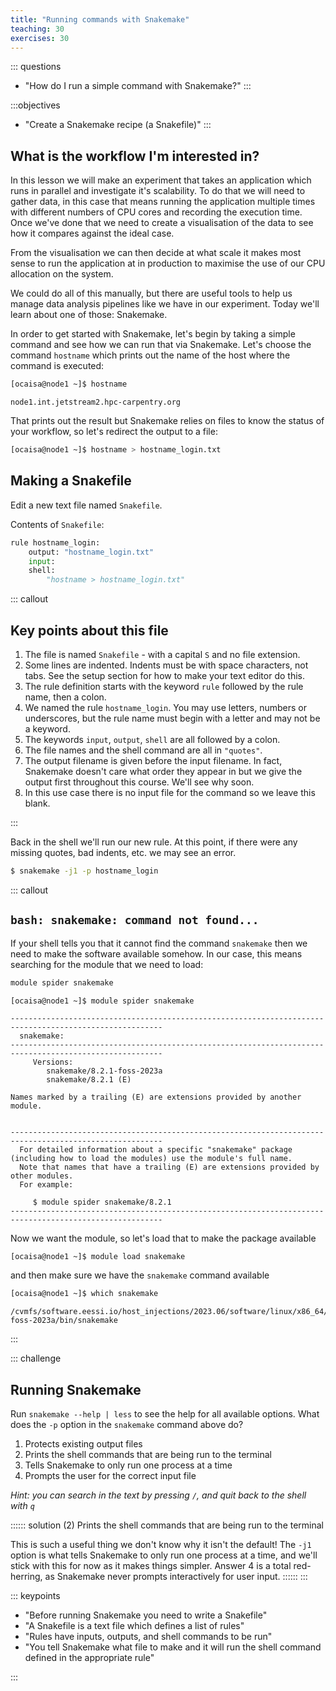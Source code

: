 ```yaml
---
title: "Running commands with Snakemake"
teaching: 30
exercises: 30
---
```


::: questions
- "How do I run a simple command with Snakemake?"
:::

:::objectives
- "Create a Snakemake recipe (a Snakefile)"
:::


## What is the workflow I'm interested in?

In this lesson we will make an experiment that takes an application which runs
in parallel and investigate it's scalability. To do that we will need to gather
data, in this case that means running the application multiple times with
different numbers of CPU cores and recording the execution time. Once we've
done that we need to create a visualisation of the data to see how it compares
against the ideal case.

From the visualisation we can then decide at what scale it
makes most sense to run the application at in production to maximise the use of
our CPU allocation on the system.

We could do all of this manually, but there are useful tools to help us manage
data analysis pipelines like we have in our experiment. Today we'll learn about
one of those: Snakemake.

In order to get started with Snakemake, let's begin by taking a simple command
and see how we can run that via Snakemake. Let's choose the command `hostname`
which prints out the name of the host where the command is executed:

```bash
[ocaisa@node1 ~]$ hostname
```
```output
node1.int.jetstream2.hpc-carpentry.org
```

That prints out the result but Snakemake relies on files to know the status of
your workflow, so let's redirect the output to a file:

```bash
[ocaisa@node1 ~]$ hostname > hostname_login.txt
```

## Making a Snakefile

Edit a new text file named `Snakefile`.

Contents of `Snakefile`:

```python
rule hostname_login:
    output: "hostname_login.txt"
    input:  
    shell:
        "hostname > hostname_login.txt"
```

::: callout

## Key points about this file

1. The file is named `Snakefile` - with a capital `S` and no file extension.
1. Some lines are indented. Indents must be with space characters, not tabs. See
   the setup section for how to make your text editor do this.
1. The rule definition starts with the keyword `rule` followed by the rule name,
   then a colon.
1. We named the rule `hostname_login`. You may use letters, numbers or
   underscores, but the rule name must begin with a letter and may not be a
   keyword.
1. The keywords `input`, `output`, `shell` are all followed by a colon.
1. The file names and the shell command are all in `"quotes"`.
1. The output filename is given before the input filename. In fact, Snakemake
   doesn't care what order they appear in but we give the output first
   throughout this course. We'll see why soon.
1. In this use case there is no input file for the command so we leave this
   blank.

:::

Back in the shell we'll run our new rule. At this point, if there were any
missing quotes, bad indents, etc. we may see an error.

```bash
$ snakemake -j1 -p hostname_login
```

::: callout

## `bash: snakemake: command not found...`

If your shell tells you that it cannot find the command `snakemake` then we need
to make the software available somehow. In our case, this means searching for
the module that we need to load:
```bash
module spider snakemake
```

```output
[ocaisa@node1 ~]$ module spider snakemake

--------------------------------------------------------------------------------------------------------
  snakemake:
--------------------------------------------------------------------------------------------------------
     Versions:
        snakemake/8.2.1-foss-2023a
        snakemake/8.2.1 (E)

Names marked by a trailing (E) are extensions provided by another module.


--------------------------------------------------------------------------------------------------------
  For detailed information about a specific "snakemake" package (including how to load the modules) use the module's full name.
  Note that names that have a trailing (E) are extensions provided by other modules.
  For example:

     $ module spider snakemake/8.2.1
--------------------------------------------------------------------------------------------------------

```

Now we want the module, so let's load that to make the package available

```bash
[ocaisa@node1 ~]$ module load snakemake
```

and then make sure we have the `snakemake` command available

```bash
[ocaisa@node1 ~]$ which snakemake
```
```output
/cvmfs/software.eessi.io/host_injections/2023.06/software/linux/x86_64/amd/zen3/software/snakemake/8.2.1-foss-2023a/bin/snakemake
```
:::

::: challenge
## Running Snakemake

Run `snakemake --help | less` to see the help for all available options.
What does the `-p` option in the `snakemake` command above do?

1. Protects existing output files
1. Prints the shell commands that are being run to the terminal
1. Tells Snakemake to only run one process at a time
1. Prompts the user for the correct input file

*Hint: you can search in the text by pressing `/`, and quit back to the shell
with `q`*

:::::: solution
(2) Prints the shell commands that are being run to the terminal

This is such a useful thing we don't know why it isn't the default! The `-j1`
option is what tells Snakemake to only run one process at a time, and we'll
stick with this for now as it makes things simpler. Answer 4 is a total
red-herring, as Snakemake never prompts interactively for user input.
::::::
:::

::: keypoints

- "Before running Snakemake you need to write a Snakefile"
- "A Snakefile is a text file which defines a list of rules"
- "Rules have inputs, outputs, and shell commands to be run"
- "You tell Snakemake what file to make and it will run the shell command
  defined in the appropriate rule"

:::
